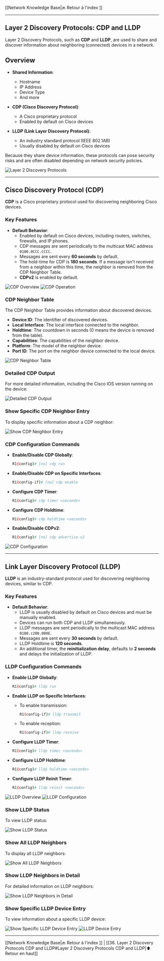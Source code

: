 
 [[Network Knowledge Base|🔙 Retour à l'index ]]
 
---
## Layer 2 Discovery Protocols: CDP and LLDP

Layer 2 Discovery Protocols, such as **CDP** and **LLDP**, are used to share and discover information about neighboring (connected) devices in a network.

## Overview

- **Shared Information**:
  - Hostname
  - IP Address
  - Device Type
  - And more

- **CDP (Cisco Discovery Protocol)**:
  - A Cisco proprietary protocol
  - Enabled by default on Cisco devices

- **LLDP (Link Layer Discovery Protocol)**:
  - An industry standard protocol (IEEE 802.1AB)
  - Usually disabled by default on Cisco devices

Because they share device information, these protocols can pose security risks and are often disabled depending on network security policies.

![Layer 2 Discovery Protocols](36_cdpAndLldp_01.png)

---

## Cisco Discovery Protocol (CDP)

**CDP** is a Cisco proprietary protocol used for discovering neighboring Cisco devices.

### Key Features

- **Default Behavior**:
  - Enabled by default on Cisco devices, including routers, switches, firewalls, and IP phones.
  - CDP messages are sent periodically to the multicast MAC address `0100.0CCC.CCCC`.
  - Messages are sent every **60 seconds** by default.
  - The hold-time for CDP is **180 seconds**. If a message isn't received from a neighbor within this time, the neighbor is removed from the CDP Neighbor Table.
  - **CDPv2** is enabled by default.

![CDP Overview](36_cdpAndLldp_02.png)
![CDP Operation](36_cdpAndLldp_03.png)

### CDP Neighbor Table

The CDP Neighbor Table provides information about discovered devices.

- **Device ID**: The identifier of discovered devices.
- **Local Interface**: The local interface connected to the neighbor.
- **Holdtime**: The countdown in seconds (0 means the device is removed from the table).
- **Capabilities**: The capabilities of the neighbor device.
- **Platform**: The model of the neighbor device.
- **Port ID**: The port on the neighbor device connected to the local device.

![CDP Neighbor Table](36_cdpAndLldp_04.png)

### Detailed CDP Output

For more detailed information, including the Cisco IOS version running on the device:

![Detailed CDP Output](36_cdpAndLldp_05.png)

### Show Specific CDP Neighbor Entry

To display specific information about a CDP neighbor:

![Show CDP Neighbor Entry](36_cdpAndLldp_06.png)

### CDP Configuration Commands

- **Enable/Disable CDP Globally**:
  ```bash
  R1(config)# [no] cdp run
  ```

- **Enable/Disable CDP on Specific Interfaces**:
  ```bash
  R1(config-if)# [no] cdp enable
  ```

- **Configure CDP Timer**:
  ```bash
  R1(config)# cdp timer <seconds>
  ```

- **Configure CDP Holdtime**:
  ```bash
  R1(config)# cdp holdtime <seconds>
  ```

- **Enable/Disable CDPv2**:
  ```bash
  R1(config)# [no] cdp advertise-v2
  ```

![CDP Configuration](36_cdpAndLldp_07.png)

---

## Link Layer Discovery Protocol (LLDP)

**LLDP** is an industry-standard protocol used for discovering neighboring devices, similar to CDP.

### Key Features

- **Default Behavior**:
  - LLDP is usually disabled by default on Cisco devices and must be manually enabled.
  - Devices can run both CDP and LLDP simultaneously.
  - LLDP messages are sent periodically to the multicast MAC address `0180.c200.000E`.
  - Messages are sent every **30 seconds** by default.
  - LLDP Holdtime is **120 seconds**.
  - An additional timer, the **reinitialization delay**, defaults to **2 seconds** and delays the initialization of LLDP.

### LLDP Configuration Commands

- **Enable LLDP Globally**:
  ```bash
  R1(config)# lldp run
  ```

- **Enable LLDP on Specific Interfaces**:
  - To enable transmission:
    ```bash
    R1(config-if)# lldp transmit
    ```
  - To enable reception:
    ```bash
    R1(config-if)# lldp receive
    ```

- **Configure LLDP Timer**:
  ```bash
  R1(config)# lldp timer <seconds>
  ```

- **Configure LLDP Holdtime**:
  ```bash
  R1(config)# lldp holdtime <seconds>
  ```

- **Configure LLDP Reinit Timer**:
  ```bash
  R1(config)# lldp reinit <seconds>
  ```

![LLDP Overview](36_cdpAndLldp_08.png)
![LLDP Configuration](36_cdpAndLldp_09.png)

### Show LLDP Status

To view LLDP status:

![Show LLDP Status](36_cdpAndLldp_10.png)

### Show All LLDP Neighbors

To display all LLDP neighbors:

![Show All LLDP Neighbors](36_cdpAndLldp_11.png)

### Show LLDP Neighbors in Detail

For detailed information on LLDP neighbors:

![Show LLDP Neighbors in Detail](36_cdpAndLldp_12.png)

### Show Specific LLDP Device Entry

To view information about a specific LLDP device:

![Show Specific LLDP Device Entry](36_cdpAndLldp_13.png)
![LLDP Device Entry](36_cdpAndLldp_14.png)

---

 [[Network Knowledge Base|🔙 Retour à l'index ]] | [[36. Layer 2 Discovery Protocols CDP and LLDP#Layer 2 Discovery Protocols CDP and LLDP|⬆️ Retour en haut]]

